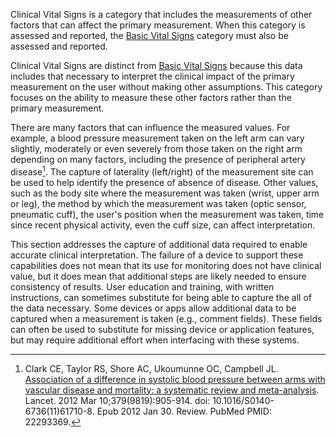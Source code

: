 Clinical Vital Signs is a category that includes the measurements of other factors that
can affect the primary measurement.  When this category is assessed and reported,
the [Basic Vital Signs](basic_vital_signs.html) category must also be assessed
and reported.

Clinical Vital Signs are distinct from [Basic Vital Signs](basic_vital_signs.html)
because this data includes that necessary to interpret the clinical impact of the primary
measurement on the user without making other assumptions. This category focuses on
the ability to measure these other factors rather than the primary measurement.

There are many factors that can influence the measured values. For example, a blood pressure
measurement taken on the left arm can vary slightly, moderately or even severely from
those taken on the right arm depending on many factors, including the presence of peripheral
artery disease[^1]. The capture of laterality (left/right) of the measurement site can be used to
help identify the presence of absence of disease.  Other values, such as the body site
where the measurement was taken (wrist, upper arm or leg), the method by which the
measurement was taken (optic sensor, pneumatic cuff), the user's position when the
measurement was taken, time since recent physical activity, even the cuff
size, can affect interpretation.

This section addresses the capture of additional data required to enable accurate clinical
interpretation.  The failure of a device to support these capabilities does not mean
that its use for monitoring does not have clinical value, but it does mean that additional
steps are likely needed to ensure consistency of results. User education and training,
with written instructions, can sometimes substitute for being able to capture the all
of the data necessary.  Some devices or apps allow additional data to be captured when
a measurement is taken (e.g., comment fields).  These fields can often be used to substitute
for missing device or application features, but may require additional effort when interfacing
with these systems.

[^1]: Clark CE, Taylor RS, Shore AC, Ukoumunne OC, Campbell JL. [Association of a
difference in systolic blood pressure between arms with vascular disease and
mortality: a systematic review and meta-analysis](https://www.ncbi.nlm.nih.gov/pubmed/22293369/).
Lancet. 2012 Mar 10;379(9819):905-914. doi: 10.1016/S0140-6736(11)61710-8. Epub 2012 Jan 30.
Review. PubMed PMID: 22293369.

